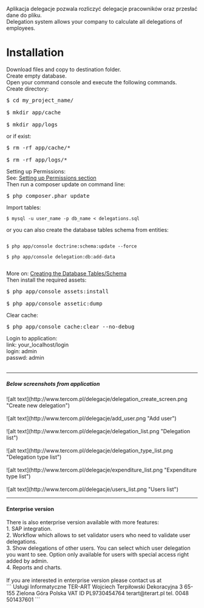 Aplikacja delegacje pozwala rozliczyć delegacje pracowników oraz przesłać dane do pliku.<br />
Delegation system allows your company to calculate all delegations of employees.

<h1>Installation</h1>

Download files and copy to destination folder.<br>
Create empty database.<br>
Open your command console and execute the following commands.<br>
Create directory:<br>
<pre>
$ cd my_project_name/<br>
$ mkdir app/cache<br>
$ mkdir app/logs</pre>
or if exist:<br>
<pre>
$ rm -rf app/cache/*<br>
$ rm -rf app/logs/*</pre>
Setting up Permissions:<br>
See: <a href="http://symfony.com/doc/current/book/installation.html#checking-symfony-application-configuration-and-setup">Setting up Permissions section</a><br>
Then run a composer update on command line:
<pre>$ php composer.phar update</pre>
Import tables:<br>
<pre><code>$ mysql -u user_name -p db_name &lt; delegations.sql</code></pre>
or you can also create the database tables schema from entities:<br>
<pre><code>
$ php app/console doctrine:schema:update --force<br>
$ php app/console delegation:db:add-data<br>
</code></pre>
More on: <a href="http://symfony.com/doc/current/book/doctrine.html#creating-the-database-tables-schema">Creating the Database Tables/Schema</a><br>
Then install the required assets:
<pre>
$ php app/console assets:install<br>
$ php app/console assetic:dump
</pre>
Clear cache:<br>
<pre>$ php app/console cache:clear --no-debug</pre>
Login to application:<br>
link: your_localhost/login<br>
login: admin<br>
passwd: admin<br>
<br>
___
<h5>Below screenshots from application</h5>
![alt text](http://www.tercom.pl/delegacje/delegation_create_screen.png "Create new delegation")<br>
<br>![alt text](http://www.tercom.pl/delegacje/add_user.png "Add user")<br>
<br>![alt text](http://www.tercom.pl/delegacje/delegation_list.png "Delegation list")<br>
<br>![alt text](http://www.tercom.pl/delegacje/delegation_type_list.png "Delegation type list")<br>
<br>![alt text](http://www.tercom.pl/delegacje/expenditure_list.png "Expenditure type list")<br>
<br>![alt text](http://www.tercom.pl/delegacje/users_list.png "Users list")<br>

***
<h4>Enterprise version</h4>
There is also enterprise version available with more features:<br>
1. SAP integration.<br> 
2. Workflow which allows to set validator users who need to validate user delegations.<br>
3. Show delegations of other users. You can select which user delegation you want to see. Option only available for users with special access right added by admin.<br>
4. Reports and charts.<br>
<br>
If you are interested in enterprise version please contact us at<br>
```
Usługi Informatyczne TER-ART Wojciech Terpiłowski
Dekoracyjna 3
65-155 Zielona Góra
Polska
VAT ID PL9730454764
terart@terart.pl
tel. 0048 501437601
```
